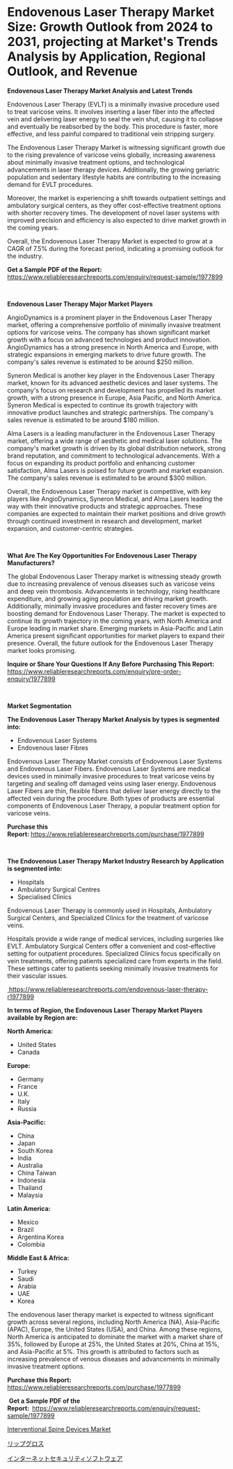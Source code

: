 <p><h1>Endovenous Laser Therapy Market Size: Growth Outlook from 2024 to 2031, projecting at Market's Trends Analysis by Application, Regional Outlook, and Revenue</h1></p><p><strong>Endovenous Laser Therapy Market Analysis and Latest Trends</strong></p>
<p><p>Endovenous Laser Therapy (EVLT) is a minimally invasive procedure used to treat varicose veins. It involves inserting a laser fiber into the affected vein and delivering laser energy to seal the vein shut, causing it to collapse and eventually be reabsorbed by the body. This procedure is faster, more effective, and less painful compared to traditional vein stripping surgery.</p><p>The Endovenous Laser Therapy Market is witnessing significant growth due to the rising prevalence of varicose veins globally, increasing awareness about minimally invasive treatment options, and technological advancements in laser therapy devices. Additionally, the growing geriatric population and sedentary lifestyle habits are contributing to the increasing demand for EVLT procedures.</p><p>Moreover, the market is experiencing a shift towards outpatient settings and ambulatory surgical centers, as they offer cost-effective treatment options with shorter recovery times. The development of novel laser systems with improved precision and efficiency is also expected to drive market growth in the coming years.</p><p>Overall, the Endovenous Laser Therapy Market is expected to grow at a CAGR of 7.5% during the forecast period, indicating a promising outlook for the industry.</p></p>
<p><strong>Get a Sample PDF of the Report:&nbsp;</strong> <a href="https://www.reliableresearchreports.com/enquiry/request-sample/1977899">https://www.reliableresearchreports.com/enquiry/request-sample/1977899</a></p>
<p>&nbsp;</p>
<p><strong>Endovenous Laser Therapy Major Market Players</strong></p>
<p><p>AngioDynamics is a prominent player in the Endovenous Laser Therapy market, offering a comprehensive portfolio of minimally invasive treatment options for varicose veins. The company has shown significant market growth with a focus on advanced technologies and product innovation. AngioDynamics has a strong presence in North America and Europe, with strategic expansions in emerging markets to drive future growth. The company's sales revenue is estimated to be around $250 million.</p><p>Syneron Medical is another key player in the Endovenous Laser Therapy market, known for its advanced aesthetic devices and laser systems. The company's focus on research and development has propelled its market growth, with a strong presence in Europe, Asia Pacific, and North America. Syneron Medical is expected to continue its growth trajectory with innovative product launches and strategic partnerships. The company's sales revenue is estimated to be around $180 million.</p><p>Alma Lasers is a leading manufacturer in the Endovenous Laser Therapy market, offering a wide range of aesthetic and medical laser solutions. The company's market growth is driven by its global distribution network, strong brand reputation, and commitment to technological advancements. With a focus on expanding its product portfolio and enhancing customer satisfaction, Alma Lasers is poised for future growth and market expansion. The company's sales revenue is estimated to be around $300 million.</p><p>Overall, the Endovenous Laser Therapy market is competitive, with key players like AngioDynamics, Syneron Medical, and Alma Lasers leading the way with their innovative products and strategic approaches. These companies are expected to maintain their market positions and drive growth through continued investment in research and development, market expansion, and customer-centric strategies.</p></p>
<p>&nbsp;</p>
<p><strong>What Are The Key Opportunities For Endovenous Laser Therapy Manufacturers?</strong></p>
<p><p>The global Endovenous Laser Therapy market is witnessing steady growth due to increasing prevalence of venous diseases such as varicose veins and deep vein thrombosis. Advancements in technology, rising healthcare expenditure, and growing aging population are driving market growth. Additionally, minimally invasive procedures and faster recovery times are boosting demand for Endovenous Laser Therapy. The market is expected to continue its growth trajectory in the coming years, with North America and Europe leading in market share. Emerging markets in Asia-Pacific and Latin America present significant opportunities for market players to expand their presence. Overall, the future outlook for the Endovenous Laser Therapy market looks promising.</p></p>
<p><strong>Inquire or Share Your Questions If Any Before Purchasing This Report:</strong> <a href="https://www.reliableresearchreports.com/enquiry/pre-order-enquiry/1977899">https://www.reliableresearchreports.com/enquiry/pre-order-enquiry/1977899</a></p>
<p>&nbsp;</p>
<p><strong>Market Segmentation</strong></p>
<p><strong>The Endovenous Laser Therapy Market Analysis by types is segmented into:</strong></p>
<p><ul><li>Endovenous Laser Systems</li><li>Endovenous laser Fibres</li></ul></p>
<p><p>Endovenous Laser Therapy Market consists of Endovenous Laser Systems and Endovenous Laser Fibers. Endovenous Laser Systems are medical devices used in minimally invasive procedures to treat varicose veins by targeting and sealing off damaged veins using laser energy. Endovenous Laser Fibers are thin, flexible fibers that deliver laser energy directly to the affected vein during the procedure. Both types of products are essential components of Endovenous Laser Therapy, a popular treatment option for varicose veins.</p></p>
<p><strong>Purchase this Report:&nbsp;</strong><a href="https://www.reliableresearchreports.com/purchase/1977899">https://www.reliableresearchreports.com/purchase/1977899</a></p>
<p>&nbsp;</p>
<p><strong>The Endovenous Laser Therapy Market Industry Research by Application is segmented into:</strong></p>
<p><ul><li>Hospitals</li><li>Ambulatory Surgical Centres</li><li>Specialised Clinics</li></ul></p>
<p><p>Endovenous Laser Therapy is commonly used in Hospitals, Ambulatory Surgical Centers, and Specialized Clinics for the treatment of varicose veins. </p><p>Hospitals provide a wide range of medical services, including surgeries like EVLT. Ambulatory Surgical Centers offer a convenient and cost-effective setting for outpatient procedures. Specialized Clinics focus specifically on vein treatments, offering patients specialized care from experts in the field. These settings cater to patients seeking minimally invasive treatments for their vascular issues.</p></p>
<p><a href="https://www.reliableresearchreports.com/endovenous-laser-therapy-r1977899">&nbsp;https://www.reliableresearchreports.com/endovenous-laser-therapy-r1977899</a></p>
<p><strong>In terms of Region, the Endovenous Laser Therapy Market Players available by Region are:</strong></p>
<p>
    <p> <strong> North America: </strong>
        <ul>
            <li>United States</li>
            <li>Canada</li>
        </ul>
        </p> 
    <p> <strong> Europe: </strong>
        <ul>
            <li>Germany</li>
            <li>France</li>
            <li>U.K.</li>
            <li>Italy</li>
            <li>Russia</li>
        </ul>
        </p> 
    <p> <strong> Asia-Pacific: </strong>
        <ul>
            <li>China</li>
            <li>Japan</li>
            <li>South Korea</li>
            <li>India</li>
            <li>Australia</li>
            <li>China Taiwan</li>
            <li>Indonesia</li>
            <li>Thailand</li>
            <li>Malaysia</li>
        </ul>
        </p> 
    <p> <strong> Latin America: </strong>
        <ul>
            <li>Mexico</li>
            <li>Brazil</li>
            <li>Argentina Korea</li>
            <li>Colombia</li>
        </ul>
        </p> 
    <p> <strong> Middle East & Africa: </strong>
        <ul>
            <li>Turkey</li>
            <li>Saudi</li>
            <li>Arabia</li>
            <li>UAE</li>
            <li>Korea</li>
        </ul>
    </p>
    </p>
<p><p>The endovenous laser therapy market is expected to witness significant growth across several regions, including North America (NA), Asia-Pacific (APAC), Europe, the United States (USA), and China. Among these regions, North America is anticipated to dominate the market with a market share of 35%, followed by Europe at 25%, the United States at 20%, China at 15%, and Asia-Pacific at 5%. This growth is attributed to factors such as increasing prevalence of venous diseases and advancements in minimally invasive treatment options.</p></p>
<p><strong>Purchase this Report: </strong><a href="https://www.reliableresearchreports.com/purchase/1977899">https://www.reliableresearchreports.com/purchase/1977899</a></p>
<p>&nbsp;<strong>Get a Sample PDF of the Report:&nbsp;&nbsp;</strong><a href="https://www.reliableresearchreports.com/enquiry/request-sample/1977899">https://www.reliableresearchreports.com/enquiry/request-sample/1977899</a></p>
<p><strong></strong></p>
<p><p><a href="https://github.com/ashman753/Market-Research-Report-List-1/blob/main/interventional-spine-devices-market.md">Interventional Spine Devices Market</a></p><p><a href="https://github.com/DemarcusKuhlman/Market-Research-Report-List-1/blob/main/217587948384.md">リップグロス</a></p><p><a href="https://github.com/lily-u-genius/Market-Research-Report-List-1/blob/main/780238948383.md">インターネットセキュリティソフトウェア</a></p></p>